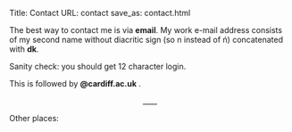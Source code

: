 Title: Contact
URL: contact
save_as: contact.html

<center>
<i class="fas fa-mail-bulk"></i>
</center>

The best way to contact me is via **email**. My work e-mail address consists of my second name without diacritic sign (so n instead of ń) concatenated with **dk**.

Sanity check: you should get 12 character login.

This is followed by **@cardiff.ac.uk** .

<center>
____
</center>

Other places:

<center>
<a href="https://github.com/dokato"><i class="fab fa-github fa-2x"></i></a>
<a href="https://twitter.com/dokatox"><i class="fab fa-twitter-square fa-2x"></i></a>
<a href="https://www.linkedin.com/in/dominik-krzemi%C5%84ski-a0b9771b1/"><i class="fab fa-linkedin fa-2x"></i></a>

</center>